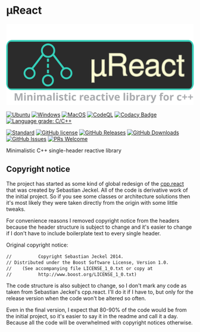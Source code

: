 # µReact

<p align="center"><img src="support/data/logo/logo_1.svg"></p>

[![Ubuntu](https://github.com/YarikTH/ureact/actions/workflows/ubuntu.yml/badge.svg)](https://github.com/YarikTH/ureact/actions/workflows/ubuntu.yml)
[![Windows](https://github.com/YarikTH/ureact/actions/workflows/windows.yml/badge.svg)](https://github.com/YarikTH/ureact/actions/workflows/windows.yml)
[![MacOS](https://github.com/YarikTH/ureact/actions/workflows/macos.yml/badge.svg)](https://github.com/YarikTH/ureact/actions/workflows/macos.yml)
[![CodeQL](https://github.com/YarikTH/ureact/actions/workflows/codeql-analysis.yml/badge.svg)](https://github.com/YarikTH/ureact/actions/workflows/codeql-analysis.yml)
[![Codacy Badge](https://app.codacy.com/project/badge/Grade/7ad08869b5a948bb917deda4ae004064)](https://www.codacy.com/gh/YarikTH/ureact/dashboard?utm_source=github.com&amp;utm_medium=referral&amp;utm_content=YarikTH/ureact&amp;utm_campaign=Badge_Grade)
[![Language grade: C/C++](https://img.shields.io/lgtm/grade/cpp/g/YarikTH/ureact.svg?logo=lgtm&logoWidth=18)](https://lgtm.com/projects/g/YarikTH/ureact/context:cpp)

[![Standard](https://img.shields.io/badge/c%2B%2B-11/14/17/20-blue.svg)](https://en.wikipedia.org/wiki/C%2B%2B#Standardization)
[![GitHub license](https://img.shields.io/badge/license-MIT-blue.svg)](https://raw.githubusercontent.com/YarikTH/ureact/main/LICENSE.MIT)
[![GitHub Releases](https://img.shields.io/github/release/YarikTH/ureact.svg)](https://github.com/YarikTH/ureact/releases)
[![GitHub Downloads](https://img.shields.io/github/downloads/YarikTH/ureact/total)](https://github.com/YarikTH/ureact/releases)
[![GitHub Issues](https://img.shields.io/github/issues/YarikTH/ureact.svg)](https://github.com/YarikTH/ureact/issues)
[![PRs Welcome](https://img.shields.io/badge/PRs-welcome-brightgreen.svg)](.) 

Minimalistic C++ single-header reactive library

## Copyright notice

The project has started as some kind of global redesign of the
[cpp.react](https://github.com/schlangster/cpp.react) that was created by
Sebastian Jeckel. All of the code is derivative work of the initial project.
So if you see some classes or architecture solutions then it's most likely they
were taken directly from the origin with some little tweaks.

For convenience reasons I removed copyright notice from the headers because the
header structure is subject to change and it's easier to change if I don't have
to include boilerplate text to every single header.

Original copyright notice: 
```
//          Copyright Sebastian Jeckel 2014.
// Distributed under the Boost Software License, Version 1.0.
//    (See accompanying file LICENSE_1_0.txt or copy at
//          http://www.boost.org/LICENSE_1_0.txt)
```

The code structure is also subject to change, so I don't mark any code as taken
from Sebastian Jeckel's cpp.react. I'll do it if I have to, but only for the
release version
when the code won't be altered so often.

Even in the final version, I expect that 80-90% of the code would be from the
initial project, so it's easier to say it in the readme and call it a day.
Because all the code will be overwhelmed with copyright notices otherwise.
